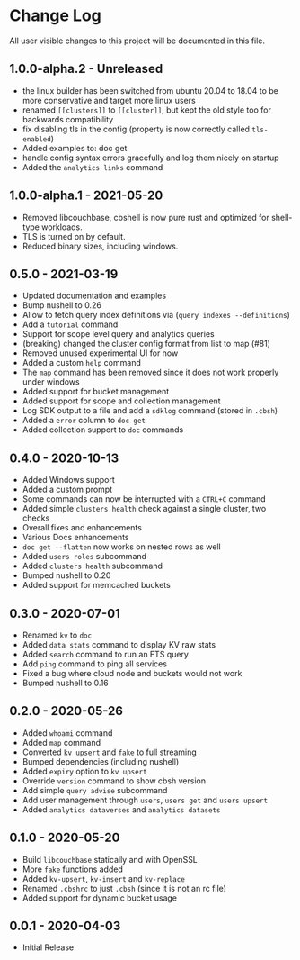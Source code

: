 # Change Log

All user visible changes to this project will be documented in this file.

## 1.0.0-alpha.2 - Unreleased

 - the linux builder has been switched from ubuntu 20.04 to 18.04 to be more conservative and target more linux users
 - renamed `[[clusters]]` to `[[cluster]]`, but kept the old style too for backwards compatibility
 - fix disabling tls in the config (property is now correctly called `tls-enabled`)
 - Added examples to: doc get
 - handle config syntax errors gracefully and log them nicely on startup
 - Added the `analytics links` command

## 1.0.0-alpha.1 - 2021-05-20

 - Removed libcouchbase, cbshell is now pure rust and optimized for shell-type workloads.
 - TLS is turned on by default.
 - Reduced binary sizes, including windows.

## 0.5.0 - 2021-03-19

 - Updated documentation and examples
 - Bump nushell to 0.26
 - Allow to fetch query index definitions via (`query indexes --definitions`)
 - Add a `tutorial` command
 - Support for scope level query and analytics queries
 - (breaking) changed the cluster config format from list to map (#81)
 - Removed unused experimental UI for now
 - Added a custom `help` command
 - The `map` command has been removed since it does not work properly under windows
 - Added support for bucket management
 - Added support for scope and collection management
 - Log SDK output to a file and add a `sdklog` command (stored in `.cbsh`)
 - Added a `error` column to `doc get`
 - Added collection support to `doc` commands

## 0.4.0 - 2020-10-13

 - Added Windows support
 - Added a custom prompt
 - Some commands can now be interrupted with a `CTRL+C` command
 - Added simple `clusters health` check against a single cluster, two checks
 - Overall fixes and enhancements
 - Various Docs enhancements
 - `doc get --flatten` now works on nested rows as well
 - Added `users roles` subcommand
 - Added `clusters health` subcommand
 - Bumped nushell to 0.20
 - Added support for memcached buckets

## 0.3.0 - 2020-07-01

 - Renamed `kv` to `doc`
 - Added `data stats` command to display KV raw stats
 - Added `search` command to run an FTS query
 - Add `ping` command to ping all services
 - Fixed a bug where cloud node and buckets would not work
 - Bumped nushell to 0.16

## 0.2.0 - 2020-05-26

 - Added `whoami` command
 - Added `map` command
 - Converted `kv upsert` and `fake` to full streaming
 - Bumped dependencies (including nushell)
 - Added `expiry` option to `kv upsert`
 - Override `version` command to show cbsh version
 - Add simple `query advise` subcommand
 - Add user management through `users`, `users get` and `users upsert`
 - Added `analytics dataverses` and `analytics datasets`

## 0.1.0 - 2020-05-20

 * Build `libcouchbase` statically and with OpenSSL
 * More `fake` functions added
 * Added `kv-upsert`, `kv-insert` and `kv-replace`
 * Renamed `.cbshrc` to just  `.cbsh` (since it is not an rc file)
 * Added support for dynamic bucket usage

## 0.0.1 - 2020-04-03

 * Initial Release
